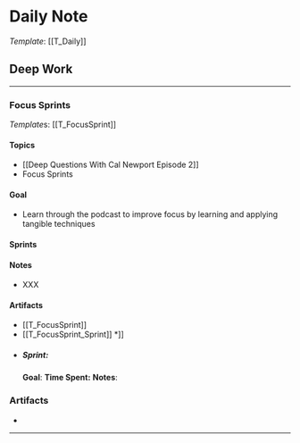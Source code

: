 # Daily Note
*Template*: [[T_Daily]]

## Deep Work
___
### Focus Sprints
*Template*s: [[T_FocusSprint]]

#### Topics
- [[Deep Questions With Cal Newport Episode 2]]
- Focus Sprints
#### Goal
- Learn through the podcast to improve focus by learning and applying tangible techniques
#### Sprints

#### Notes
- XXX
#### Artifacts
- [[T_FocusSprint]]
- [[T_FocusSprint_Sprint]]
*]]
- ##### Sprint: 
	**Goal**: 
	**Time Spent:** 
	**Notes**:
### Artifacts
- 
___